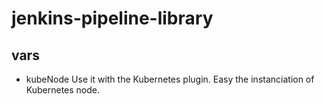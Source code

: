 # jenkins-pipeline-library

## vars

- kubeNode
    Use it with the Kubernetes plugin.
    Easy the instanciation of Kubernetes node.

    
    